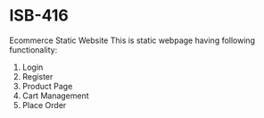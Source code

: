 # ISB-416
Ecommerce Static Website
This is static webpage having following functionality:
1. Login
2. Register
3. Product Page
4. Cart Management
5. Place Order
